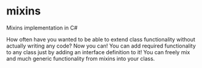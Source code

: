# mixins
Mixins implementation in C#

How often have you wanted to be able to extend class functionality without actually writing any code?
Now you can! You can add required functionality to any class just by adding an interface definition to it!
You can freely mix and much generic functionality from mixins into your class.




